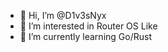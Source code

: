- 👋 Hi, I’m @D1v3sNyx
- 👀 I’m interested in Router OS Like
- 🌱 I’m currently learning Go/Rust

<!---
D1v3sNyx/D1v3sNyx is a ✨ special ✨ repository because its `README.md` (this file) appears on your GitHub profile.
You can click the Preview link to take a look at your changes.
--->
